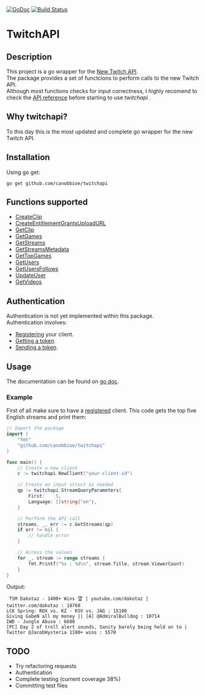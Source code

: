 [![GoDoc](https://godoc.org/github.com/CanobbioE/twitchapi?status.png)](https://godoc.org/github.com/CanobbioE/twitchapi)
[![Build Status](https://travis-ci.org/CanobbioE/twitchapi.svg?branch=master)](https://travis-ci.org/CanobbioE/twitchapi)
<!--[![twitchapi](https://gocover.io/_badge/github.com/CanobbioE/twitchapi)](http://gocover.io/github.com/CanobbioE/twitchapi)-->
# TwitchAPI

## Description
This project is a go wrapper for the [New Twitch API](https://dev.twitch.tv/docs/api).  
The package provides a set of functcions to perform calls to the new Twitch API.  
Although most functions checks for input correctness, I highly recomend to check the [API reference](https://dev.twitch.tv/docs/api/reference) before starting to use _twitchapi_ .

## Why twitchapi?
To this day this is the most updated and complete go wrapper for the new Twitch API.

## Installation
Using go get:
```
go get github.com/canobbioe/twitchapi
```

## Functions supported
- [CreateClip](https://dev.twitch.tv/docs/api/reference#create-clip) 
- [CreateEntitlementGrantsUploadURL](https://dev.twitch.tv/docs/api/reference#create-entitlement-grants-upload-url)
- [GetClip](https://dev.twitch.tv/docs/api/reference#get-clip)
- [GetGames](https://dev.twitch.tv/docs/api/reference#get-clip)
- [GetStreams](https://dev.twitch.tv/docs/api/reference#get-streams)
- [GetStreamsMetadata](https://dev.twitch.tv/docs/api/reference#get-streams-metadata)
- [GetTopGames](https://dev.twitch.tv/docs/api/reference#get-top-games)
- [GetUsers](https://dev.twitch.tv/docs/api/reference#get-users)
- [GetUsersFollows](https://dev.twitch.tv/docs/api/reference#get-users-follows)
- [UpdateUser](https://dev.twitch.tv/docs/api/reference#update-user)
- [GetVideos](https://dev.twitch.tv/docs/api/reference#get-videos)

## Authentication
Authentication is not yet implemented within this package.  
Authentication involves:  
- [Registering](https://dev.twitch.tv/dashboard/apps/create) your client.
- [Getting a token](https://dev.twitch.tv/docs/authentication#getting-tokens).
- [Sending a token](https://dev.twitch.tv/docs/authentication#sending-user-access-and-app-access-tokens).

## Usage
The documentation can be found on [go doc](https://godoc.org/github.com/CanobbioE/twitchapi).

### Example
First of all make sure to have a [registered](https://dev.twitch.tv/docs/authentication#registration) client.
This code gets the top five English streams and print them:
```go
// Import the package
import (
	"fmt"
	"github.com/canobbioe/twitchapi"
)

func main() {
	// Create a new client
	c := twitchapi.NewClient("your-client-id")

	// Create an input struct as needed
	qp := twitchapi.StreamQueryParameters{
		First:    5,
		Language: []string{"en"},
	}

	// Perform the API call
	streams, _, err := c.GetStreams(qp)
	if err != nil {
		// handle error
	}

	// Access the values
	for _, stream := range streams {
		fmt.Printf("%s : %d\n", stream.Title, stream.ViewerCount)
	}
}
```
Output:
```
 TSM Dakotaz - 1400+ Wins 🏆 | youtube.com/dakotaz | twitter.com/dakotaz : 18768
LCK Spring: ROX vs. KZ - KSV vs. JAG : 15100
Giving GabeN all my money || [A] @AdmiralBulldog : 10714
IWD - Jungle Abuse : 6600
[PC] Day 2 of troll alert sounds, Sanity barely being held on to | Twitter @JacobHysteria 1100+ wins : 5570
```


## TODO
- Try refactoring requests
- Authentication
- Complete testing (current coverage 38%)
- Committing test files
